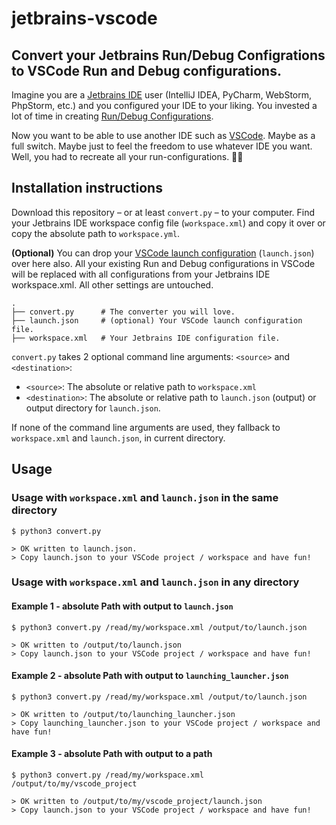 # jetbrains-vscode

**Convert your Jetbrains Run/Debug Configrations to VSCode Run and Debug configurations.**
---

Imagine you are a [Jetbrains IDE](https://www.jetbrains.com/products/) user (IntelliJ IDEA, PyCharm, WebStorm, PhpStorm, etc.)
and you configured your IDE to your liking. You invested a lot of time in creating [Run/Debug Configurations](https://www.jetbrains.com/help/idea/services-tool-window.html).

Now you want to be able to use another IDE such as [VSCode](https://code.visualstudio.com). Maybe as a full switch. Maybe just to feel the freedom to use whatever IDE you want. Well, you had to recreate all your run-configurations. 🤷‍♂️

## Installation instructions

Download this repository – or at least `convert.py` – to your computer.
Find your Jetbrains IDE workspace config file (`workspace.xml`) and copy it over or copy the absolute path to `workspace.yml`.

**(Optional)** You can drop your [VSCode launch configuration](https://code.visualstudio.com/Docs/editor/debugging) (`launch.json`) over here also. All your existing Run and Debug configurations in VSCode will be replaced with all configurations from your Jetbrains IDE workspace.xml. All other settings are untouched.

```
.
├── convert.py      # The converter you will love.
├── launch.json     # (optional) Your VSCode launch configuration file.
├── workspace.xml   # Your Jetbrains IDE configuration file.
```

`convert.py` takes 2 optional command line arguments: `<source>` and `<destination>`:
    
* `<source>`: The absolute or relative path to `workspace.xml`  
* `<destination>`: The absolute or relative path to `launch.json` (output) or output directory for `launch.json`.

If none of the command line arguments are used, they fallback to `workspace.xml` and `launch.json`, in current directory.

## Usage

### Usage with `workspace.xml` and `launch.json` in the same directory

```shell
$ python3 convert.py

> OK written to launch.json.
> Copy launch.json to your VSCode project / workspace and have fun!
```

### Usage with `workspace.xml` and `launch.json` in any directory

#### Example 1 - absolute Path with output to `launch.json`
```shell
$ python3 convert.py /read/my/workspace.xml /output/to/launch.json

> OK written to /output/to/launch.json
> Copy launch.json to your VSCode project / workspace and have fun!
```

#### Example 2 - absolute Path with output to `launching_launcher.json`
```shell
$ python3 convert.py /read/my/workspace.xml /output/to/launch.json

> OK written to /output/to/launching_launcher.json
> Copy launching_launcher.json to your VSCode project / workspace and have fun!
```

#### Example 3 - absolute Path with output to a path
```shell
$ python3 convert.py /read/my/workspace.xml /output/to/my/vscode_project

> OK written to /output/to/my/vscode_project/launch.json
> Copy launch.json to your VSCode project / workspace and have fun!
```